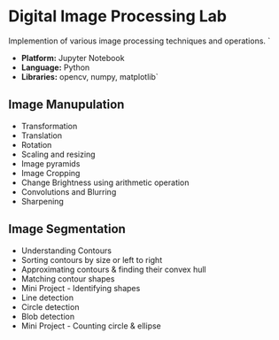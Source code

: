 # Digital Image Processing Lab
Implemention of various image processing techniques and operations. `

- **Platform:** Jupyter Notebook
- **Language:** Python
- **Libraries:** opencv, numpy, matplotlib`

## Image Manupulation

 - Transformation
 - Translation  
  - Rotation
  - Scaling and resizing
   - Image pyramids
  - Image Cropping
   - Change Brightness using arithmetic operation
   - Convolutions and Blurring	   
   -  Sharpening

## Image Segmentation
 - Understanding Contours
- Sorting contours by size or left to right
- Approximating contours & finding their convex hull
- Matching contour shapes
- Mini Project - Identifying shapes
- Line detection
- Circle detection
- Blob detection
- Mini Project - Counting circle & ellipse
